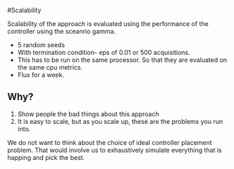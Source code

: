 #Scalability

Scalability of the approach is evaluated using the performance of the controller using the sceanrio gamma. 

- 5 random seeds
- With termination condition- eps of 0.01 or 500 acquisitions.
- This has to be run on the same processor. So that they are evaluated on the same cpu metrics.
- Flux for a week.

## Why?

1. Show people the bad things about this approach 
2. It is easy to scale, but as you scale up, these are the problems you run into. 

We do not want to think about the choice of ideal controller placement problem. That would involve us to exhaustively simulate everything that is happing and pick the best.
